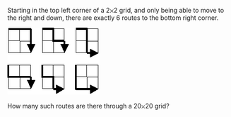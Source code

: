   <p>Starting in the top left corner of a 2<img src='images/symbol_times.gif' width='9' height='9' alt='&times;' border='0' style='vertical-align:middle;' />2 grid, and only being able to move to the right and down, there are exactly 6 routes to the bottom right corner.</p>    <img src="project/images/p_015.gif" alt="" />    <p>How many such routes are there through a 20<img src='images/symbol_times.gif' width='9' height='9' alt='&times;' border='0' style='vertical-align:middle;' />20 grid?</p>    